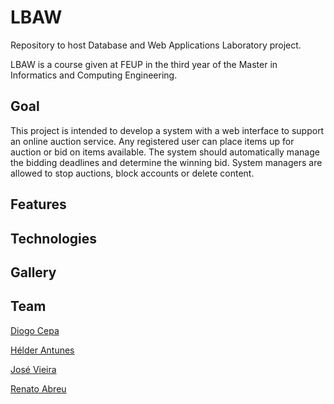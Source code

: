 # LBAW
Repository to host Database and Web Applications Laboratory project.

LBAW is a course given at FEUP in the third year of the Master in Informatics and Computing Engineering.
 
## Goal
This project is intended to develop a system with a web interface to support an online auction service. 
Any registered user can place items up for auction or bid on items available. 
The system should automatically manage the bidding deadlines and determine the winning bid. 
System managers are allowed to stop auctions, block accounts or delete content.

## Features

## Technologies

## Gallery

## Team 
[Diogo Cepa](https://github.com/dcepa95)

[Hélder Antunes](https://github.com/HelderAntunes)

[José Vieira](https://github.com/Evenilink)

[Renato Abreu](https://github.com/renatoabreu11)
